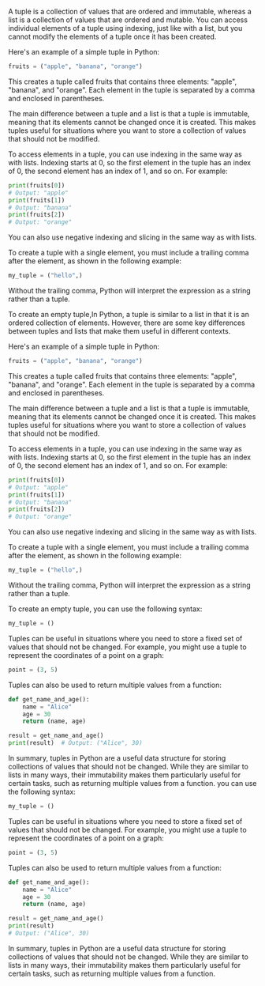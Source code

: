 A tuple is a collection of values that are ordered and immutable, whereas a list is a collection of values that are ordered and mutable. You can access individual elements of a tuple using indexing, just like with a list, but you cannot modify the elements of a tuple once it has been created.

Here's an example of a simple tuple in Python:

```python
fruits = ("apple", "banana", "orange")
```
This creates a tuple called fruits that contains three elements: "apple", "banana", and "orange". Each element in the tuple is separated by a comma and enclosed in parentheses.

The main difference between a tuple and a list is that a tuple is immutable, meaning that its elements cannot be changed once it is created. This makes tuples useful for situations where you want to store a collection of values that should not be modified.

To access elements in a tuple, you can use indexing in the same way as with lists. Indexing starts at 0, so the first element in the tuple has an index of 0, the second element has an index of 1, and so on. For example:

```python
print(fruits[0])  
# Output: "apple"
print(fruits[1])  
# Output: "banana"
print(fruits[2])  
# Output: "orange"
```
You can also use negative indexing and slicing in the same way as with lists.

To create a tuple with a single element, you must include a trailing comma after the element, as shown in the following example:

```python
my_tuple = ("hello",)
```
Without the trailing comma, Python will interpret the expression as a string rather than a tuple.

To create an empty tuple,In Python, a tuple is similar to a list in that it is an ordered collection of elements. However, there are some key differences between tuples and lists that make them useful in different contexts.

Here's an example of a simple tuple in Python:

```python
fruits = ("apple", "banana", "orange")
```
This creates a tuple called fruits that contains three elements: "apple", "banana", and "orange". Each element in the tuple is separated by a comma and enclosed in parentheses.

The main difference between a tuple and a list is that a tuple is immutable, meaning that its elements cannot be changed once it is created. This makes tuples useful for situations where you want to store a collection of values that should not be modified.

To access elements in a tuple, you can use indexing in the same way as with lists. Indexing starts at 0, so the first element in the tuple has an index of 0, the second element has an index of 1, and so on. For example:

```python
print(fruits[0])  
# Output: "apple"
print(fruits[1])  
# Output: "banana"
print(fruits[2])  
# Output: "orange"
```
You can also use negative indexing and slicing in the same way as with lists.

To create a tuple with a single element, you must include a trailing comma after the element, as shown in the following example:

```python
my_tuple = ("hello",)
```
Without the trailing comma, Python will interpret the expression as a string rather than a tuple.

To create an empty tuple, you can use the following syntax:

```python
my_tuple = ()
```
Tuples can be useful in situations where you need to store a fixed set of values that should not be changed. For example, you might use a tuple to represent the coordinates of a point on a graph:

```python
point = (3, 5)
```
Tuples can also be used to return multiple values from a function:

```python
def get_name_and_age():
    name = "Alice"
    age = 30
    return (name, age)

result = get_name_and_age()
print(result)  # Output: ("Alice", 30)
```
In summary, tuples in Python are a useful data structure for storing collections of values that should not be changed. While they are similar to lists in many ways, their immutability makes them particularly useful for certain tasks, such as returning multiple values from a function. you can use the following syntax:

```python
my_tuple = ()
```
Tuples can be useful in situations where you need to store a fixed set of values that should not be changed. For example, you might use a tuple to represent the coordinates of a point on a graph:

```python
point = (3, 5)
```
Tuples can also be used to return multiple values from a function:

```python
def get_name_and_age():
    name = "Alice"
    age = 30
    return (name, age)

result = get_name_and_age()
print(result)  
# Output: ("Alice", 30)
```
In summary, tuples in Python are a useful data structure for storing collections of values that should not be changed. While they are similar to lists in many ways, their immutability makes them particularly useful for certain tasks, such as returning multiple values from a function.
